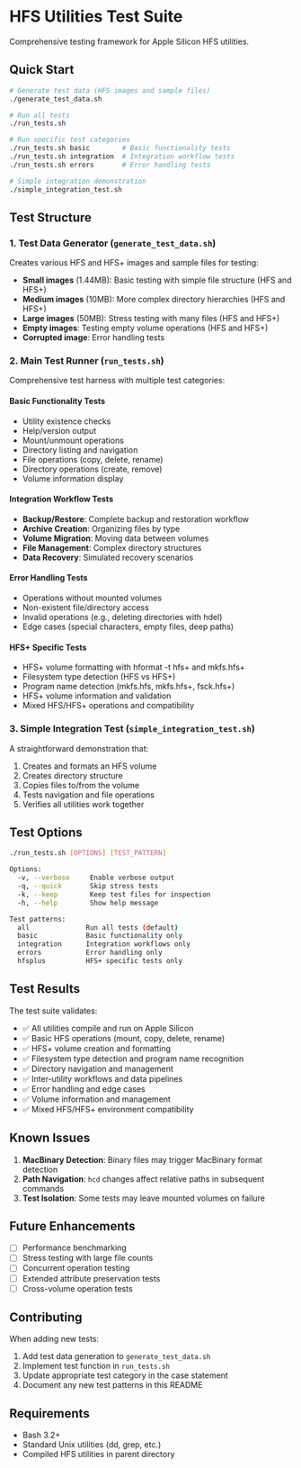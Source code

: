 # HFS Utilities Test Suite

Comprehensive testing framework for Apple Silicon HFS utilities.

## Quick Start

```bash
# Generate test data (HFS images and sample files)
./generate_test_data.sh

# Run all tests
./run_tests.sh

# Run specific test categories
./run_tests.sh basic        # Basic functionality tests
./run_tests.sh integration  # Integration workflow tests  
./run_tests.sh errors       # Error handling tests

# Simple integration demonstration
./simple_integration_test.sh
```

## Test Structure

### 1. Test Data Generator (`generate_test_data.sh`)
Creates various HFS and HFS+ images and sample files for testing:
- **Small images** (1.44MB): Basic testing with simple file structure (HFS and HFS+)
- **Medium images** (10MB): More complex directory hierarchies (HFS and HFS+)
- **Large images** (50MB): Stress testing with many files (HFS and HFS+)
- **Empty images**: Testing empty volume operations (HFS and HFS+)
- **Corrupted image**: Error handling tests

### 2. Main Test Runner (`run_tests.sh`)
Comprehensive test harness with multiple test categories:

#### Basic Functionality Tests
- Utility existence checks
- Help/version output
- Mount/unmount operations
- Directory listing and navigation
- File operations (copy, delete, rename)
- Directory operations (create, remove)
- Volume information display

#### Integration Workflow Tests
- **Backup/Restore**: Complete backup and restoration workflow
- **Archive Creation**: Organizing files by type
- **Volume Migration**: Moving data between volumes
- **File Management**: Complex directory structures
- **Data Recovery**: Simulated recovery scenarios

#### Error Handling Tests
- Operations without mounted volumes
- Non-existent file/directory access
- Invalid operations (e.g., deleting directories with hdel)
- Edge cases (special characters, empty files, deep paths)

#### HFS+ Specific Tests
- HFS+ volume formatting with hformat -t hfs+ and mkfs.hfs+
- Filesystem type detection (HFS vs HFS+)
- Program name detection (mkfs.hfs, mkfs.hfs+, fsck.hfs+)
- HFS+ volume information and validation
- Mixed HFS/HFS+ operations and compatibility

### 3. Simple Integration Test (`simple_integration_test.sh`)
A straightforward demonstration that:
1. Creates and formats an HFS volume
2. Creates directory structure
3. Copies files to/from the volume
4. Tests navigation and file operations
5. Verifies all utilities work together

## Test Options

```bash
./run_tests.sh [OPTIONS] [TEST_PATTERN]

Options:
  -v, --verbose     Enable verbose output
  -q, --quick       Skip stress tests
  -k, --keep        Keep test files for inspection
  -h, --help        Show help message

Test patterns:
  all              Run all tests (default)
  basic            Basic functionality only
  integration      Integration workflows only
  errors           Error handling only
  hfsplus          HFS+ specific tests only
```

## Test Results

The test suite validates:
- ✅ All utilities compile and run on Apple Silicon
- ✅ Basic HFS operations (mount, copy, delete, rename)
- ✅ HFS+ volume creation and formatting
- ✅ Filesystem type detection and program name recognition
- ✅ Directory navigation and management
- ✅ Inter-utility workflows and data pipelines
- ✅ Error handling and edge cases
- ✅ Volume information and management
- ✅ Mixed HFS/HFS+ environment compatibility

## Known Issues

1. **MacBinary Detection**: Binary files may trigger MacBinary format detection
2. **Path Navigation**: `hcd` changes affect relative paths in subsequent commands
3. **Test Isolation**: Some tests may leave mounted volumes on failure

## Future Enhancements

- [ ] Performance benchmarking
- [ ] Stress testing with large file counts
- [ ] Concurrent operation testing
- [ ] Extended attribute preservation tests
- [ ] Cross-volume operation tests

## Contributing

When adding new tests:
1. Add test data generation to `generate_test_data.sh`
2. Implement test function in `run_tests.sh`
3. Update appropriate test category in the case statement
4. Document any new test patterns in this README

## Requirements

- Bash 3.2+
- Standard Unix utilities (dd, grep, etc.)
- Compiled HFS utilities in parent directory